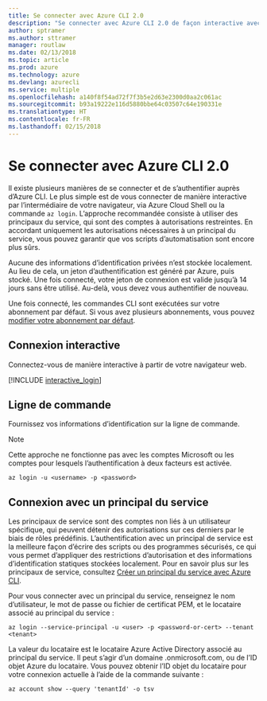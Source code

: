 ```yaml
---
title: Se connecter avec Azure CLI 2.0
description: "Se connecter avec Azure CLI 2.0 de façon interactive avec des informations d’identification locales"
author: sptramer
ms.author: sttramer
manager: routlaw
ms.date: 02/13/2018
ms.topic: article
ms.prod: azure
ms.technology: azure
ms.devlang: azurecli
ms.service: multiple
ms.openlocfilehash: a140f8f54ad72f7f3b5e2d63e2300d0aa2c061ac
ms.sourcegitcommit: b93a19222e116d5880bbe64c03507c64e190331e
ms.translationtype: HT
ms.contentlocale: fr-FR
ms.lasthandoff: 02/15/2018
---
```

# <a name="log-in-with-azure-cli-20"></a>Se connecter avec Azure CLI 2.0

Il existe plusieurs manières de se connecter et de s’authentifier auprès d’Azure CLI. Le plus simple est de vous connecter de manière interactive par l’intermédiaire de votre navigateur, via Azure Cloud Shell ou la commande `az login`.
L’approche recommandée consiste à utiliser des principaux du service, qui sont des comptes à autorisations restreintes. En accordant uniquement les autorisations nécessaires à un principal du service, vous pouvez garantir que vos scripts d’automatisation sont encore plus sûrs.

Aucune des informations d’identification privées n’est stockée localement. Au lieu de cela, un jeton d’authentification est généré par Azure, puis stocké. Une fois connecté, votre jeton de connexion est valide jusqu’à 14 jours sans être utilisé. Au-delà, vous devez vous authentifier de nouveau.

Une fois connecté, les commandes CLI sont exécutées sur votre abonnement par défaut. Si vous avez plusieurs abonnements, vous pouvez [modifier votre abonnement par défaut](manage-azure-subscriptions-azure-cli.md).

## <a name="interactive-log-in"></a>Connexion interactive

Connectez-vous de manière interactive à partir de votre navigateur web.

[!INCLUDE [interactive_login](includes/interactive-login.md)]

## <a name="command-line"></a>Ligne de commande

Fournissez vos informations d’identification sur la ligne de commande.

> [!Note]
> Cette approche ne fonctionne pas avec les comptes Microsoft ou les comptes pour lesquels l’authentification à deux facteurs est activée.

```azurecli
az login -u <username> -p <password>
```

## <a name="logging-in-with-a-service-principal"></a>Connexion avec un principal du service

Les principaux de service sont des comptes non liés à un utilisateur spécifique, qui peuvent détenir des autorisations sur ces derniers par le biais de rôles prédéfinis. L’authentification avec un principal de service est la meilleure façon d’écrire des scripts ou des programmes sécurisés, ce qui vous permet d’appliquer des restrictions d’autorisation et des informations d’identification statiques stockées localement. Pour en savoir plus sur les principaux de service, consultez [Créer un principal du service avec Azure CLI](create-an-azure-service-principal-azure-cli.md).

Pour vous connecter avec un principal du service, renseignez le nom d’utilisateur, le mot de passe ou fichier de certificat PEM, et le locataire associé au principal du service :

```azurecli
az login --service-principal -u <user> -p <password-or-cert> --tenant <tenant>
```

La valeur du locataire est le locataire Azure Active Directory associé au principal du service. Il peut s’agir d’un domaine .onmicrosoft.com, ou de l’ID objet Azure du locataire.
Vous pouvez obtenir l’ID objet du locataire pour votre connexion actuelle à l’aide de la commande suivante :

```azurecli
az account show --query 'tenantId' -o tsv
```

